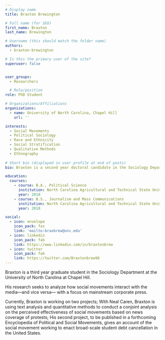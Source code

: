 ```yaml
---
# Display name
title: Braxton Brewington

# Full name (for SEO)
first_name: Braxton
last_name: Brewington

# Username (this should match the folder name)
authors:
  - braxton-brewington

# Is this the primary user of the site?
superuser: false


user_groups:
  - Researchers

  # Role/position
role: PhD Student

# Organizations/Affiliations
organizations:
  - name: University of North Carolina, Chapel Hill
    url: ''

interests:
  - Social Movements
  - Political Sociology
  - Race and Ethnicity
  - Social Stratification
  - Qualitative Methods
  - Ethnography
  
# Short bio (displayed in user profile at end of posts)
bio: Braxton is a second year doctoral candidate in the Sociology Department at the University of North Carolina at Chapel Hill. His research seeks to analyze  ,media social movements interactions.

education:
  courses:
    - course: B.A., Political Science
      institution: North Carolina Agricultural and Technical State University
      year: 2018
    - course: B.S., Journalism and Mass Communications
      institution: North Carolina Agricultural and Technical State University
      year: 2018

social:
  - icon: envelope
    icon_pack: fas
    link: 'mailto:braxbrew@unc.edu'
  - icon: linkedin
    icon_pack: fab
    link: https://www.linkedin.com/in/braxtonbrew
  - icon: twitter
    icon_pack: fab
    link: https://twitter.com/Braxtonbrew96
---
```

Braxton is a third year graduate student in the Sociology Department at the University of North Carolina at Chapel Hill.

His research seeks to analyze how social movements interact with the media—and vice versa— with a focus on mainstream corporate press.

Currently, Braxton is working on two projects; With Neal Caren, Braxton is using text analysis and quantitative methods to conduct a conjoint analysis on the perceived effectiveness of social movements based on news coverage of protests; His second project, to be published in a forthcoming Encyclopedia of Political and Social Movements, gives an account of the social movement working to enact broad-scale student debt cancellation in the United States.



